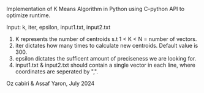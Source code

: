 Implementation of K Means Algorithm in Python using C-python API to optimize runtime.

Input: k, iter, epsilon, input1.txt, input2.txt

1. K represents the number of centroids s.t 1 < K < N = number of vectors.
2. iter dictates how many times to calculate new centroids. Default value is 300.
3. epsilon dictates the sufficent amount of preciseness we are looking for.
4. input1.txt & input2.txt should contain a single vector in each line, where coordinates are seperated by ",".

Oz cabiri & Assaf Yaron, July 2024
